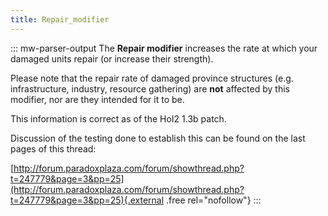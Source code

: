 ```yaml
---
title: Repair_modifier
---
```

::: mw-parser-output
The **Repair modifier** increases the rate at which your damaged units
repair (or increase their strength).

Please note that the repair rate of damaged province structures (e.g.
infrastructure, industry, resource gathering) are **not** affected by
this modifier, nor are they intended for it to be.

This information is correct as of the HoI2 1.3b patch.

Discussion of the testing done to establish this can be found on the
last pages of this thread:

[http://forum.paradoxplaza.com/forum/showthread.php?t=247779&page=3&pp=25](http://forum.paradoxplaza.com/forum/showthread.php?t=247779&page=3&pp=25){.external
.free rel="nofollow"}
:::
